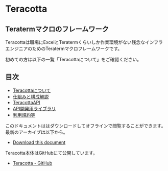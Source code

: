 # Teracotta
## Teratermマクロのフレームワーク

Teracottaは職場にExcelとTeratermくらいしか作業環境がない残念なインフラエンジニアのためのTeratermマクロフレームワークです。

初めての方は以下の一覧「Teracottaについて」をご確認ください。

## 目次

- [Teracottaについて](/about)
- [仕組みと構成解説](/system)
- [TeracottaAPI](/api)
- [API開発用ライブラリ](/lib)
- [利用規約等](/policy)

このドキュメントははダウンロードしてオフラインで閲覧することができます。最新のアーカイブは以下から。

- [Download this document](/files/teracotta-document.zip)

Teracotta本体はGitHubにて公開しています。

- [Teracotta - GitHub](https://github.com/guskma/teracotta)

